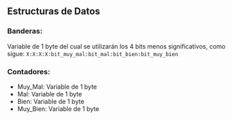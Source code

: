 ## Estructuras de Datos

### Banderas: 
Variable de 1 byte del cual se utilizarán los 4 bits menos significativos, como sigue:
    `X:X:X:X:bit_muy_mal:bit_mal:bit_bien:bit_muy_bien`
          
### Contadores: 
<ul>
    <li>Muy_Mal: Variable de 1 byte </li>
    <li> Mal: Variable de 1 byte </li>
    <li> Bien: Variable de 1 byte </li>
    <li> Muy_Bien: Variable de 1 byte </li>
</ul>
